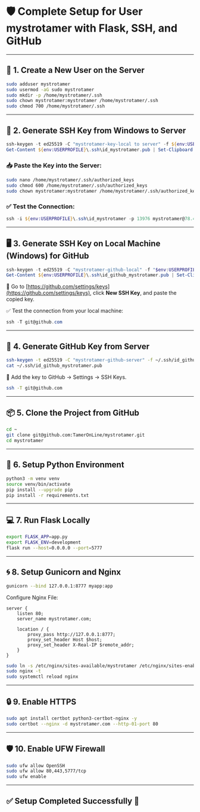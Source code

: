 
# 🛡️ Complete Setup for User mystrotamer with Flask, SSH, and GitHub

---

## 🧱 1. Create a New User on the Server

```bash
sudo adduser mystrotamer
sudo usermod -aG sudo mystrotamer
sudo mkdir -p /home/mystrotamer/.ssh
sudo chown mystrotamer:mystrotamer /home/mystrotamer/.ssh
sudo chmod 700 /home/mystrotamer/.ssh
```

---

## 🔐 2. Generate SSH Key from Windows to Server

```powershell
ssh-keygen -t ed25519 -C "mystrotamer-key-local to server" -f ${env:USERPROFILE}\.ssh\id_mystrotamer
Get-Content ${env:USERPROFILE}\.ssh\id_mystrotamer.pub | Set-Clipboard
```

### 📥 Paste the Key into the Server:

```bash
sudo nano /home/mystrotamer/.ssh/authorized_keys
sudo chmod 600 /home/mystrotamer/.ssh/authorized_keys
sudo chown mystrotamer:mystrotamer /home/mystrotamer/.ssh/authorized_keys
```

### ✅ Test the Connection:

```powershell
ssh -i ${env:USERPROFILE}\.ssh\id_mystrotamer -p 13976 mystrotamer@78.47.205.8
```

---

## 🖥️ 3. Generate SSH Key on Local Machine (Windows) for GitHub

```powershell
ssh-keygen -t ed25519 -C "mystrotamer-github-local" -f "$env:USERPROFILE\.ssh\id_github_mystrotamer"
Get-Content ${env:USERPROFILE}\.ssh\id_github_mystrotamer.pub | Set-Clipboard
```

📌 Go to [https://github.com/settings/keys](https://github.com/settings/keys), click **New SSH Key**, and paste the copied key.

✅ Test the connection from your local machine:

```powershell
ssh -T git@github.com
```

---

## 🔗 4. Generate GitHub Key from Server

```bash
ssh-keygen -t ed25519 -C "mystrotamer-github-server" -f ~/.ssh/id_github_mystrotamer
cat ~/.ssh/id_github_mystrotamer.pub
```

📌 Add the key to GitHub → Settings → SSH Keys.

```bash
ssh -T git@github.com
```

---

## 📦 5. Clone the Project from GitHub

```bash
cd ~
git clone git@github.com:TamerOnLine/mystrotamer.git
cd mystrotamer
```

---

## 🐍 6. Setup Python Environment

```bash
python3 -m venv venv
source venv/bin/activate
pip install --upgrade pip
pip install -r requirements.txt
```

---

## 💻 7. Run Flask Locally

```bash
export FLASK_APP=app.py
export FLASK_ENV=development
flask run --host=0.0.0.0 --port=5777
```

---

## 🌀 8. Setup Gunicorn and Nginx

```bash
gunicorn --bind 127.0.0.1:8777 myapp:app
```

Configure Nginx File:

```nginx
server {
    listen 80;
    server_name mystrotamer.com;

    location / {
        proxy_pass http://127.0.0.1:8777;
        proxy_set_header Host $host;
        proxy_set_header X-Real-IP $remote_addr;
    }
}
```

```bash
sudo ln -s /etc/nginx/sites-available/mystrotamer /etc/nginx/sites-enabled/
sudo nginx -t
sudo systemctl reload nginx
```

---

## 🔒 9. Enable HTTPS

```bash
sudo apt install certbot python3-certbot-nginx -y
sudo certbot --nginx -d mystrotamer.com --http-01-port 80
```

---

## 🛡️ 10. Enable UFW Firewall

```bash
sudo ufw allow OpenSSH
sudo ufw allow 80,443,5777/tcp
sudo ufw enable
```

---

## ✅ Setup Completed Successfully 🎉
